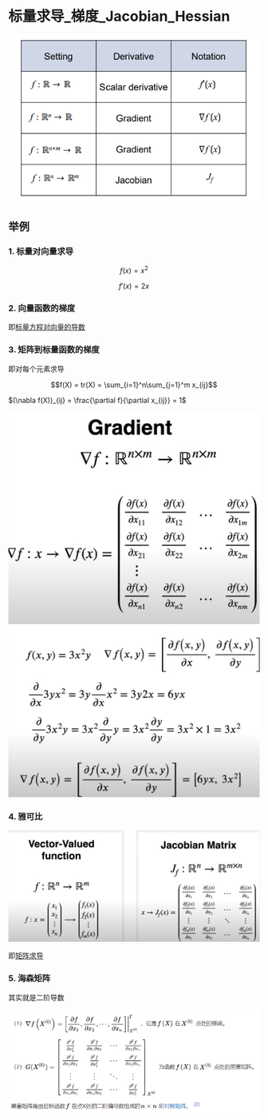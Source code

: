 # 标量求导_梯度_Jacobian_Hessian

![alt text](_attachments/标量求导_梯度_Jacobian/image.png)

## 举例

### 1. 标量对向量求导

$$f(x) = x^2$$

$$f'(x) = 2x$$

### 2. 向量函数的梯度

即[标量方程对向量的导数](矩阵求导.md#标量方程对向量的导数)

### 3. 矩阵到标量函数的梯度
即对每个元素求导

$$f(X) = tr(X) = \sum_{i=1}^n\sum_{j=1}^m x_{ij}$$

$(\nabla f(X))_{ij} = \frac{\partial f}{\partial x_{ij}} = 1$

![alt text](_attachments/标量求导_梯度_Jacobian_Hessian/image-1.png)
![alt text](_attachments/标量求导_梯度_Jacobian_Hessian/image-2.png)


### 4. 雅可比

![alt text](_attachments/标量求导_梯度_Jacobian_Hessian/image-3.png)

即[矩阵求导](矩阵求导.md)

### 5. 海森矩阵

其实就是二阶导数

![alt text](_attachments/标量求导_梯度_Jacobian_Hessian/image.png)